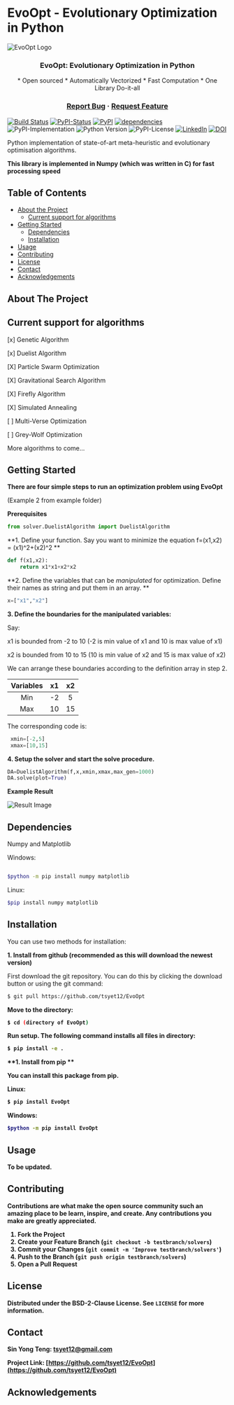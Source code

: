 # EvoOpt - Evolutionary Optimization in Python


![EvoOpt Logo](https://user-images.githubusercontent.com/19692103/58713060-1de5bc00-83c2-11e9-8213-bf69e3382321.jpg)
<h3 align="center"> EvoOpt: Evolutionary Optimization in Python </h3>

<div id="Navigation">
<p align="center">
	* Open sourced * Automatically Vectorized * Fast Computation * One Library Do-it-all
	<br/>
	<h3 align="center"><a href="https://github.com/tsyet12/issues">Report Bug</a>
		 · 
		<a href="https://github.com/tsyet12/issues">      Request Feature</a></h3>
</p>
</div>


[![Build Status](https://travis-ci.com/tsyet12/EvoOpt.svg?branch=master)](https://travis-ci.com/tsyet12/EvoOpt)
[![PyPI-Status](https://img.shields.io/pypi/status/EvoOpt.svg?color=blue)](https://pypi.org/project/EvoOpt/)
[![PyPI](https://img.shields.io/pypi/v/EvoOpt.svg?color=green)](https://pypi.org/project/EvoOpt/)
[![dependencies](https://img.shields.io/librariesio/github/tsyet12/EvoOpt.svg)](https://github.com/tsyet12/EvoOpt/network/dependencies)
![PyPI-Implementation](https://img.shields.io/pypi/implementation/EvoOpt.svg)
![Python Version](https://img.shields.io/pypi/pyversions/EvoOpt.svg)
![PyPI-License](https://img.shields.io/pypi/l/EvoOpt.svg?color=Green)
[![LinkedIn](https://img.shields.io/badge/-LinkedIn-black.svg?style=flat-square&logo=linkedin&colorB=555)](https://www.linkedin.com/in/teng-sin-yong-richard-a18993123/)
[![DOI](https://zenodo.org/badge/186832141.svg)](https://zenodo.org/badge/latestdoi/186832141)

Python implementation of state-of-art meta-heuristic and evolutionary optimisation algorithms. 

**This library is implemented in Numpy (which was written in C) for fast processing speed**


<!-- TABLE OF CONTENTS -->
## Table of Contents

* [About the Project](#about-the-project)
  * [Current support for algorithms](#current-support-for-algorithms)
* [Getting Started](#getting-started)
  * [Dependencies](#dependencies)
  * [Installation](#installation)
* [Usage](#usage)
* [Contributing](#contributing)
* [License](#license)
* [Contact](#contact)
* [Acknowledgements](#acknowledgements)


<!-- ABOUT THE PROJECT -->
## About The Project



## Current support for algorithms

[x] Genetic Algorithm

[x] Duelist Algorithm

[X] Particle Swarm Optimization

[X] Gravitational Search Algorithm

[X] Firefly Algorithm

[X] Simulated Annealing

[ ] Multi-Verse Optimization

[ ] Grey-Wolf Optimization

More algorithms to come...

<!-- GETTING STARTED -->
## Getting Started

**There are four simple steps to run an optimization problem using EvoOpt**

(Example 2 from example folder)

**Prerequisites**

```python
from solver.DuelistAlgorithm import DuelistAlgorithm
```

**1. Define your function. Say you want to minimize the equation f=(x1,x2) = (x1)^2+(x2)^2 **

```python
def f(x1,x2):
	return x1*x1+x2*x2
```

**2. Define the variables that can be *manipulated* for optimization. Define their names as string and put them in an array. **

```python
x=["x1","x2"]
```

**3. Define the boundaries for the manipulated variables:**

 Say:

 x1 is bounded from -2 to 10 (-2 is min value of x1 and 10 is max value of x1)

 x2 is bounded from 10 to 15 (10 is min value of x2 and 15 is max value of x2)
 
  We can arrange these boundaries according to the definition array in step 2.
  
 | Variables | x1 | x2 |
 | :---: | :---: | :---: |
 | Min | -2 | 5 |
 | Max | 10 | 15 |

The corresponding code is:

```python
 xmin=[-2,5]
 xmax=[10,15]
```

**4. Setup the solver and start the solve procedure.**

```python
DA=DuelistAlgorithm(f,x,xmin,xmax,max_gen=1000)
DA.solve(plot=True)
```


**Example Result**

![Result Image](https://user-images.githubusercontent.com/19692103/58713291-892f8e00-83c2-11e9-8756-e27967c32453.png)



## Dependencies
Numpy and Matplotlib

Windows:
```Bash

$python -m pip install numpy matplotlib

```

Linux:

```Bash
$pip install numpy matplotlib
```


## Installation

You can use two methods for installation:

**1. Install from github (recommended as this will download the newest version)**

First download the git repository. You can do this by clicking the download button or using the git command:
```BASH
$ git pull https://github.com/tsyet12/EvoOpt
```
<b>
  
Move to the directory:
  
```BASH
$ cd (directory of EvoOpt)
```

Run setup. The following command installs all files in directory:

```BASH
$ pip install -e .
```


**1. Install from pip **

You can install this package from pip. 

Linux:

```BASH
$ pip install EvoOpt
```

Windows:
```BASH
$python -m pip install EvoOpt
```

<!-- USAGE EXAMPLES -->
## Usage

To be updated.


<!-- CONTRIBUTING -->
## Contributing

Contributions are what make the open source community such an amazing place to be learn, inspire, and create. Any contributions you make are **greatly appreciated**.

1. Fork the Project
2. Create your Feature Branch (`git checkout -b testbranch/solvers`)
3. Commit your Changes (`git commit -m 'Improve testbranch/solvers'`)
4. Push to the Branch (`git push origin testbranch/solvers`)
5. Open a Pull Request


<!-- LICENSE -->
## License

Distributed under the BSD-2-Clause License. See `LICENSE` for more information.



<!-- CONTACT -->
## Contact

Sin Yong Teng: tsyet12@gmail.com

Project Link: [https://github.com/tsyet12/EvoOpt](https://github.com/tsyet12/EvoOpt)


<!-- ACKNOWLEDGEMENTS -->
## Acknowledgements
